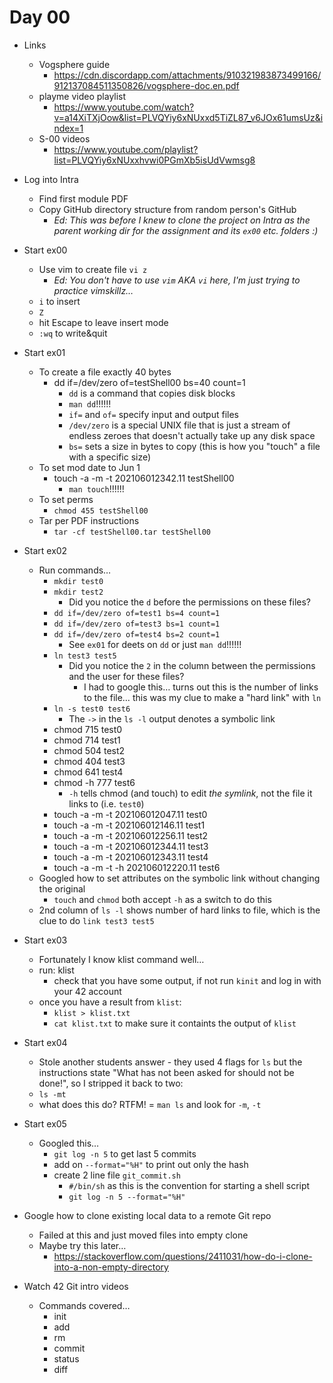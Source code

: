 # Day 00

* Links
	* Vogsphere guide
		* https://cdn.discordapp.com/attachments/910321983873499166/912137084511350826/vogsphere-doc.en.pdf
	* playme video playlist
		* https://www.youtube.com/watch?v=a14XiTXjOow&list=PLVQYiy6xNUxxd5TiZL87_v6JOx61umsUz&index=1
	* S-00 videos
		* https://www.youtube.com/playlist?list=PLVQYiy6xNUxxhvwi0PGmXb5isUdVwmsg8

* Log into Intra
	* Find first module PDF
	* Copy GitHub directory structure from random person's GitHub
		* _Ed: This was before I knew to clone the project on Intra as the parent working dir for the assignment and its `ex00` etc. folders :)_
* Start ex00
	* Use vim to create file `vi z`
		* _Ed: You don't have to use `vim` AKA `vi` here, I'm just trying to practice vimskillz…_
	* `i` to insert
	* `Z`
	* hit Escape to leave insert mode
	* `:wq` to write&quit
* Start ex01
	* To create a file exactly 40 bytes
		* dd if=/dev/zero of=testShell00 bs=40 count=1
			* `dd` is a command that copies disk blocks
			* `man dd`!!!!!!
			* `if=` and `of=` specify input and output files
			* `/dev/zero` is a special UNIX file that is just a stream of endless zeroes that doesn't actually take up any disk space
			* `bs=` sets a size in bytes to copy (this is how you "touch" a file with a specific size)
	* To set mod date to Jun 1
		* touch -a -m -t 202106012342.11 testShell00
			* `man touch`!!!!!!
	* To set perms
		* `chmod 455 testShell00`
    * 	Tar per PDF instructions
		* `tar -cf testShell00.tar testShell00`
* Start ex02
	* Run commands…
		* `mkdir test0`
		* `mkdir test2`
			* Did you notice the `d` before the permissions on these files? 
		* `dd if=/dev/zero of=test1 bs=4 count=1`
		* `dd if=/dev/zero of=test3 bs=1 count=1`
		* `dd if=/dev/zero of=test4 bs=2 count=1`
			* See `ex01` for deets on `dd` or just `man dd`!!!!!!
		* `ln test3 test5`
			* Did you notice the `2` in the column between the permissions and the user for these files?
				* I had to google this… turns out this is the number of links to the file… this was my clue to make a "hard link" with `ln`
		* `ln -s test0 test6`
			* The `->` in the `ls -l` output denotes a symbolic link	
		* chmod 715 test0
		* chmod 714 test1
		* chmod 504 test2
		* chmod 404 test3
		* chmod 641 test4
		* chmod -h 777 test6
			* `-h` tells chmod (and touch) to edit *the symlink*, not the file it links to (i.e. `test0`)
		* touch -a -m -t 202106012047.11 test0
		* touch -a -m -t 202106012146.11 test1
		* touch -a -m -t 202106012256.11 test2
		* touch -a -m -t 202106012344.11 test3
		* touch -a -m -t 202106012343.11 test4
		* touch -a -m -t -h 202106012220.11 test6
	* Googled how to set attributes on the symbolic link without changing the original
		* `touch` and `chmod` both accept `-h` as a switch to do this
	* 2nd column of `ls -l` shows number of hard links to file, which is the clue to do `link test3 test5`
* Start ex03
	* Fortunately I know klist command well…
	* run: klist
		* check that you have some output, if not run `kinit` and log in with your 42 account
	* once you have a result from `klist`:
		* `klist > klist.txt`
		* `cat klist.txt` to make sure it containts the output of `klist`
* Start ex04
	* Stole another students answer - they used 4 flags for `ls` but the instructions state "What has not been asked for should not be done!", so I stripped it back to two:
	* `ls -mt`
	* what does this do? RTFM! = `man ls` and look for `-m`, `-t`
* Start ex05
	* Googled this…
		* `git log -n 5` to get last 5 commits
		* add on `--format="%H"` to print out only the hash
		* create 2 line file `git_commit.sh`
			* `#/bin/sh` as this is the convention for starting a shell script
			* `git log -n 5 --format="%H"`
* Google how to clone existing local data to a remote Git repo
	* Failed at this and just moved files into empty clone
	* Maybe try this later… 
		* https://stackoverflow.com/questions/2411031/how-do-i-clone-into-a-non-empty-directory
* Watch 42 Git intro videos
	* Commands covered…
		* init
		* add
		* rm
		* commit
		* status
		* diff


